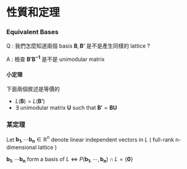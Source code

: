 # 性質和定理

### Equivalent Bases

Q : 我們怎麼知道兩個 basis $\mathbf{B}, \mathbf{B'}$ 是不是產生同樣的 lattice ?

A : 檢查 $\mathbf{B'B^{-1}}$ 是不是 unimodular matrix

#### 小定理

下面兩個敘述是等價的

* $L(\mathbf{B}) = L(\mathbf{B'})$
* $\exists$ unimodular matrix $\mathbf{U}$ such that $\mathbf{B'} = \mathbf{BU}$

### 某定理

Let $\mathbf{b_1}, \cdots \mathbf{b_n} \in \mathbb{R}^n$ denote linear independent vectors in $L$ ( full-rank n-dimensional lattice )

$\mathbf{b_1}, \cdots \mathbf{b_n}$ form a basis of $L$ $\Leftrightarrow$ $P(\mathbf{b_1}, \cdots, \mathbf{b_n}) \cap L = \{\mathbf{0}\}$
